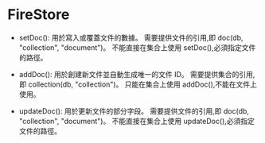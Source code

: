 # FireStore

- setDoc():
  用於寫入或覆蓋文件的數據。
  需要提供文件的引用,即 doc(db, "collection", "document")。
  不能直接在集合上使用 setDoc(),必須指定文件的路徑。

- addDoc():
  用於創建新文件並自動生成唯一的文件 ID。
  需要提供集合的引用,即 collection(db, "collection")。
  只能在集合上使用 addDoc(),不能在文件上使用。

- updateDoc():
  用於更新文件的部分字段。
  需要提供文件的引用,即 doc(db, "collection", "document")。
  不能直接在集合上使用 updateDoc(),必須指定文件的路徑。
